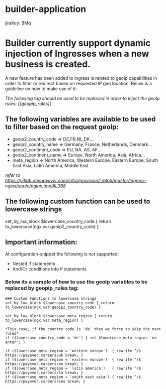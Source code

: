 # builder-application

jiraKey: BMq


# Builder currently support dynamic injection of Ingresses when a new business is created.

A new feature has been added to ingress is related to geoIp capabilities in order to filter or redirect based on requested IP geo location.
Below is a guideline on how to make use of it:

*The following tag should be used to be replaced in order to inject the geoIp rules: {{geopip_rules}}*

## The following variables are available to be used to filter based on the request geoIp:

- geoip2_country_code => DE,FR,NL,DK...
- geoip2_country_name => Germany, France, Netherlands, Denmark...
- geoip2_continent_code => EU, NA, AS, AF...
- geoip2_continent_name => Europe, North America, Asia, Africa...
- meta_region => North America, Western Europe, Eastern Europe, South East Asia, Latin America, Middle East

*refer to https://gitlab.devpayever.com/infra/provision/-/blob/master/ingress-nginx/static/nginx.tmpl#L368*

## The following custom function can be used to lowercase strings

set_by_lua_block $lowercase_country_code { return to_lowercase(ngx.var.geoip2_country_code) }

## Important information:
  At configuration-snippet the following is not supported:
  - Nested if statements
  - And/Or conditions into if statements

### Below its a sample of how to use the geoIp variables to be replaced by geopip_rules tag:

>>>
    ### Custom Functions to lowercase strings
    set_by_lua_block $lowercase_country_code { return
    to_lowercase(ngx.var.geoip2_country_code) }

    set_by_lua_block $lowercase_meta_region { return
    to_lowercase(ngx.var.meta_region) }

    *This case, if the country code is 'de' then we force to skip the next rules*
    if ($lowercase_country_code = 'de') { set $lowercase_meta_region 'no-enter'; }

    if ($lowercase_meta_region = 'western europe')  { rewrite ^/$ https://payever.careers/uk break; }
    if ($lowercase_meta_region = 'eastern europe')  { rewrite ^/$ https://payever.careers/ee break; }
    if ($lowercase_meta_region = 'latin america')   { rewrite ^/$ https://payever.careers/la break; }
    if ($lowercase_meta_region = 'south east asia') { rewrite ^/$ https://payever.careers/sea break; }
>>>
